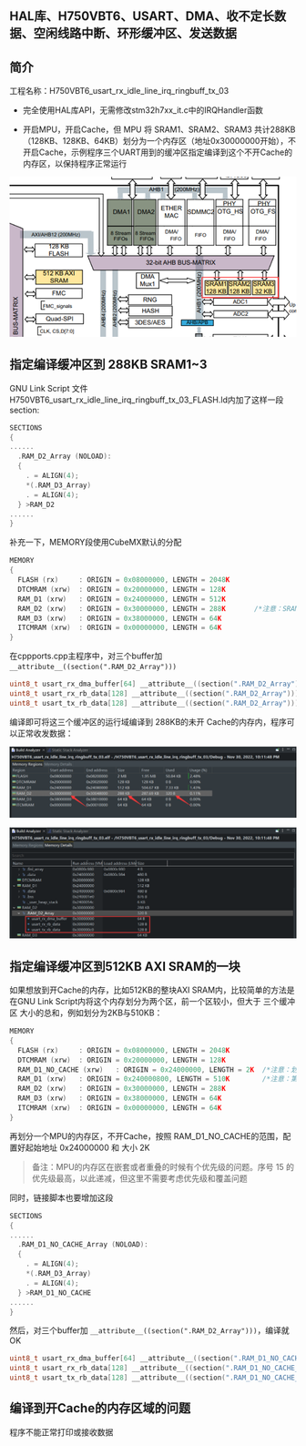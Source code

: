 ## HAL库、H750VBT6、USART、DMA、收不定长数据、空闲线路中断、环形缓冲区、发送数据

## 简介

工程名称：H750VBT6_usart_rx_idle_line_irq_ringbuff_tx_03

- 完全使用HAL库API，无需修改stm32h7xx_it.c中的IRQHandler函数

- 开启MPU，开启Cache，但 MPU 将 SRAM1、SRAM2、SRAM3 共计288KB（128KB、128KB、64KB）划分为一个内存区（地址0x30000000开始），不开启Cache，示例程序三个UART用到的缓冲区指定编译到这个不开Cache的内存区，以保持程序正常运行

![](Images/划分为MPU的一个内存区，不开启Cache.png)

## 指定编译缓冲区到 288KB SRAM1~3

 GNU Link Script 文件 H750VBT6_usart_rx_idle_line_irq_ringbuff_tx_03_FLASH.ld内加了这样一段section:

```c
SECTIONS
{
......
  .RAM_D2_Array (NOLOAD):
  {
    . = ALIGN(4);
    *(.RAM_D3_Array)
    . = ALIGN(4);
  } >RAM_D2
......
}
```

补充一下，MEMORY段使用CubeMX默认的分配

```c
MEMORY
{
  FLASH (rx)     : ORIGIN = 0x08000000, LENGTH = 2048K
  DTCMRAM (xrw)  : ORIGIN = 0x20000000, LENGTH = 128K
  RAM_D1 (xrw)   : ORIGIN = 0x24000000, LENGTH = 512K
  RAM_D2 (xrw)   : ORIGIN = 0x30000000, LENGTH = 288K		/*注意：SRAM1、SRAM2、SRAM3 共计288KB（128KB、128KB、64KB）划分为一个内存区*/	
  RAM_D3 (xrw)   : ORIGIN = 0x38000000, LENGTH = 64K
  ITCMRAM (xrw)  : ORIGIN = 0x00000000, LENGTH = 64K
}
```

在cppports.cpp主程序中，对三个buffer加 `__attribute__((section(".RAM_D2_Array")))`

```c
uint8_t usart_rx_dma_buffer[64] __attribute__((section(".RAM_D2_Array")));
uint8_t usart_rx_rb_data[128] __attribute__((section(".RAM_D2_Array")));
uint8_t usart_tx_rb_data[128] __attribute__((section(".RAM_D2_Array")));
```

编译即可将这三个缓冲区的运行域编译到 288KB的未开 Cache的内存内，程序可以正常收发数据：

![](Images/指定编译3个缓冲区的位置.png)

![](Images/指定编译3个缓冲区的位置2.png)

## 指定编译缓冲区到512KB AXI SRAM的一块

如果想放到开Cache的内存，比如512KB的整块AXI SRAM内，比较简单的方法是在GNU Link Script内将这个内存划分为两个区，前一个区较小，但大于 三个缓冲区 大小的总和，例如划分为2KB与510KB：

```c
MEMORY
{
  FLASH (rx)     : ORIGIN = 0x08000000, LENGTH = 2048K
  DTCMRAM (xrw)  : ORIGIN = 0x20000000, LENGTH = 128K
  RAM_D1_NO_CACHE (xrw)   : ORIGIN = 0x24000000, LENGTH = 2K  /*注意：划分 AXI SRAM开始的2KB做NO-CACHE内存*/
  RAM_D1 (xrw)   : ORIGIN = 0x240000800, LENGTH = 510K        /*注意：第二部分内存开始地址向后偏移 十进制的2048，即十六进制的 0x800*/
  RAM_D2 (xrw)   : ORIGIN = 0x30000000, LENGTH = 288K			
  RAM_D3 (xrw)   : ORIGIN = 0x38000000, LENGTH = 64K
  ITCMRAM (xrw)  : ORIGIN = 0x00000000, LENGTH = 64K
}
```

再划分一个MPU的内存区，不开Cache，按照 RAM_D1_NO_CACHE的范围，配置好起始地址 0x24000000 和 大小 2K

> 备注：MPU的内存区在嵌套或者重叠的时候有个优先级的问题。序号 15 的优先级最高，以此递减，但这里不需要考虑优先级和覆盖问题

同时，链接脚本也要增加这段

```c
SECTIONS
{
......
  .RAM_D1_NO_CACHE_Array (NOLOAD):
  {
    . = ALIGN(4);
    *(.RAM_D3_Array)
    . = ALIGN(4);
  } >RAM_D1_NO_CACHE
......
}
```

然后，对三个buffer加 `__attribute__((section(".RAM_D2_Array")))`，编译就OK

```c
uint8_t usart_rx_dma_buffer[64] __attribute__((section(".RAM_D1_NO_CACHE_Array")));
uint8_t usart_rx_rb_data[128] __attribute__((section(".RAM_D1_NO_CACHE_Array")));
uint8_t usart_tx_rb_data[128] __attribute__((section(".RAM_D1_NO_CACHE_Array")));
```

## 编译到开Cache的内存区域的问题

程序不能正常打印或接收数据
